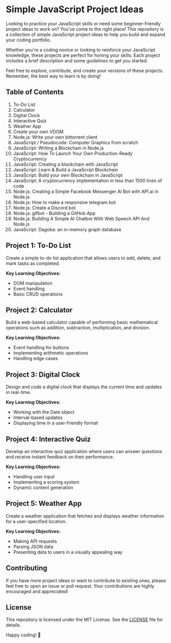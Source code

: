 # Simple JavaScript Project Ideas

Looking to practice your JavaScript skills or need some beginner-friendly project ideas to work on? You've come to the right place! This repository is a collection of simple JavaScript project ideas to help you build and expand your coding portfolio.

Whether you're a coding novice or looking to reinforce your JavaScript knowledge, these projects are perfect for honing your skills. Each project includes a brief description and some guidelines to get you started.

Feel free to explore, contribute, and create your versions of these projects. Remember, the best way to learn is by doing!

## Table of Contents

1. To-Do List
2. Calculator
3. Digital Clock
4. Interactive Quiz
5. Weather App
6. Create your own VDOM
7. Node.js: Write your own bittorrent client
8. JavaScript / Pseudocode: Computer Graphics from scratch
9. JavaScript: Writing a Blockchain in Node.js
10. JavaScript: How To Launch Your Own Production-Ready Cryptocurrency
11. JavaScript: Creating a blockchain with JavaScript
12. JavaScript: Learn & Build a JavaScript Blockchain
13. JavaScript: Build your own Blockchain in JavaScript
14. JavaScript: A cryptocurrency implementation in less than 1500 lines of code
15. Node.js: Creating a Simple Facebook Messenger AI Bot with API.ai in Node.js
16. Node.js: How to make a responsive telegram bot
17. Node.js: Create a Discord bot
18. Node.js: gifbot - Building a GitHub App
19. Node.js: Building A Simple AI Chatbot With Web Speech API And Node.js
20. JavaScript: Dagoba: an in-memory graph database

## Project 1: To-Do List

Create a simple to-do list application that allows users to add, delete, and mark tasks as completed.

**Key Learning Objectives:**
- DOM manipulation
- Event handling
- Basic CRUD operations

## Project 2: Calculator

Build a web-based calculator capable of performing basic mathematical operations such as addition, subtraction, multiplication, and division.

**Key Learning Objectives:**
- Event handling for buttons
- Implementing arithmetic operations
- Handling edge cases

## Project 3: Digital Clock

Design and code a digital clock that displays the current time and updates in real-time.

**Key Learning Objectives:**
- Working with the Date object
- Interval-based updates
- Displaying time in a user-friendly format

## Project 4: Interactive Quiz

Develop an interactive quiz application where users can answer questions and receive instant feedback on their performance.

**Key Learning Objectives:**
- Handling user input
- Implementing a scoring system
- Dynamic content generation

## Project 5: Weather App

Create a weather application that fetches and displays weather information for a user-specified location.

**Key Learning Objectives:**
- Making API requests
- Parsing JSON data
- Presenting data to users in a visually appealing way

## Contributing

If you have more project ideas or want to contribute to existing ones, please feel free to open an issue or pull request. Your contributions are highly encouraged and appreciated!

## License

This repository is licensed under the MIT License. See the [LICENSE](LICENSE) file for details.

Happy coding! 🚀
